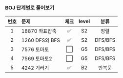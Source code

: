 ### BOJ 단계별로 풀어보기
| 번호 | 문제 | 체크 | level | 분류 |
|:---:|:---|:---:|:---:|:---:|
| 1 | 18870 좌표압축 | ✅ | S2 | 정렬 |
| 2 | 1260 DFS와 BFS | ✅ | S2 | DFS/BFS |
| 3 | 7576 토마토  | ⬜ | G5 | DFS/BFS  |
| 4 | 7569 토마토2 | ⬜ | G5 | DFS/BFS  |
| 5 | 4242 기러기  |✅ | B2 |  반복문  |

